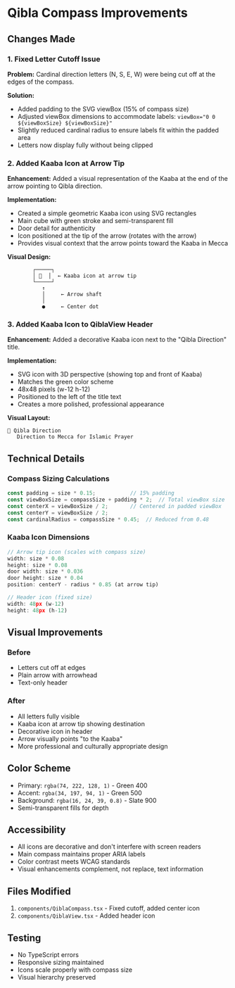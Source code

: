 # Qibla Compass Improvements

## Changes Made

### 1. Fixed Letter Cutoff Issue
**Problem:** Cardinal direction letters (N, S, E, W) were being cut off at the edges of the compass.

**Solution:**
- Added padding to the SVG viewBox (15% of compass size)
- Adjusted viewBox dimensions to accommodate labels: `viewBox="0 0 ${viewBoxSize} ${viewBoxSize}"`
- Slightly reduced cardinal radius to ensure labels fit within the padded area
- Letters now display fully without being clipped

### 2. Added Kaaba Icon at Arrow Tip
**Enhancement:** Added a visual representation of the Kaaba at the end of the arrow pointing to Qibla direction.

**Implementation:**
- Created a simple geometric Kaaba icon using SVG rectangles
- Main cube with green stroke and semi-transparent fill
- Door detail for authenticity
- Icon positioned at the tip of the arrow (rotates with the arrow)
- Provides visual context that the arrow points toward the Kaaba in Mecca

**Visual Design:**
```
        ┌─────┐
        │ 🕋  │  ← Kaaba icon at arrow tip
        └─────┘
           ↑
           │     ← Arrow shaft
           │
           ●     ← Center dot
```

### 3. Added Kaaba Icon to QiblaView Header
**Enhancement:** Added a decorative Kaaba icon next to the "Qibla Direction" title.

**Implementation:**
- SVG icon with 3D perspective (showing top and front of Kaaba)
- Matches the green color scheme
- 48x48 pixels (w-12 h-12)
- Positioned to the left of the title text
- Creates a more polished, professional appearance

**Visual Layout:**
```
🕋 Qibla Direction
   Direction to Mecca for Islamic Prayer
```

## Technical Details

### Compass Sizing Calculations
```typescript
const padding = size * 0.15;           // 15% padding
const viewBoxSize = compassSize + padding * 2;  // Total viewBox size
const centerX = viewBoxSize / 2;       // Centered in padded viewBox
const centerY = viewBoxSize / 2;
const cardinalRadius = compassSize * 0.45;  // Reduced from 0.48
```

### Kaaba Icon Dimensions
```typescript
// Arrow tip icon (scales with compass size)
width: size * 0.08
height: size * 0.08
door width: size * 0.036
door height: size * 0.04
position: centerY - radius * 0.85 (at arrow tip)

// Header icon (fixed size)
width: 48px (w-12)
height: 48px (h-12)
```

## Visual Improvements

### Before
- Letters cut off at edges
- Plain arrow with arrowhead
- Text-only header

### After
- All letters fully visible
- Kaaba icon at arrow tip showing destination
- Decorative icon in header
- Arrow visually points "to the Kaaba"
- More professional and culturally appropriate design

## Color Scheme
- Primary: `rgba(74, 222, 128, 1)` - Green 400
- Accent: `rgba(34, 197, 94, 1)` - Green 500
- Background: `rgba(16, 24, 39, 0.8)` - Slate 900
- Semi-transparent fills for depth

## Accessibility
- All icons are decorative and don't interfere with screen readers
- Main compass maintains proper ARIA labels
- Color contrast meets WCAG standards
- Visual enhancements complement, not replace, text information

## Files Modified
1. `components/QiblaCompass.tsx` - Fixed cutoff, added center icon
2. `components/QiblaView.tsx` - Added header icon

## Testing
- No TypeScript errors
- Responsive sizing maintained
- Icons scale properly with compass size
- Visual hierarchy preserved
